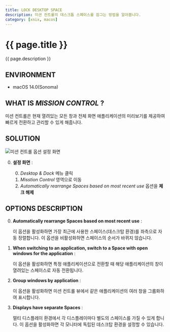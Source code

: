 ```yaml
---
title: LOCK DESKTOP SPACE
description: 미션 컨트롤의 데스크톱 스페이스를 잠그는 방법을 알아봅니다.
category: [xnix, macos]
---
```


# {{ page.title }}

{{ page.description }}

## ENVIRONMENT

- macOS 14.0(Sonoma)

## WHAT IS *MISSION CONTROL* ?

미션 컨트롤은 현재 열려있는 모든 창과 전체 화면 애플리케이션의 미리보기를 제공하여 빠르게 전환하고 관리할 수 있게 해줍니다.

## SOLUTION

![미션 컨트롤 옵션 설정 화면](/resources/2023-10-27-13-36-46.png)

0. **설정 화면** :

    0. *Desktop & Dock* 메뉴 클릭
    0. *Misstion Control* 영역으로 이동
    0. *Automatically rearrange Spaces based on most recent use* 옵션을 **체크 해제**

## OPTIONS DESCRIPTION

0. **Automatically rearrange Spaces based on most recent use** :

    이 옵션을 활성화하면 가장 최근에 사용한 스페이스(데스크탑 환경)를 좌측으로 자동 정렬합니다. 이 옵션을 비활성화하면 스페이스의 순서가 바뀌지 않습니다.

0. **When switching to an application, switch to a Space with open windows for the application** :

    이 옵션을 활성화하면 특정 애플리케이션으로 전환할 때 해당 애플리케이션의 창이 열려있는 스페이스로 자동 전환됩니다.

0. **Group windows by application** :

    이 옵션을 활성화하면 미션 컨트롤 뷰에서 같은 애플리케이션의 여러 창을 그룹화하여 표시합니다.

0. **Displays have separate Spaces** :

    멀티 디스플레이 환경에서 각 디스플레이마다 별도의 스페이스를 가질 수 있게 합니다. 이 옵션을 활성화하면 각 모니터에 독립된 데스크탑 환경을 설정할 수 있습니다.
